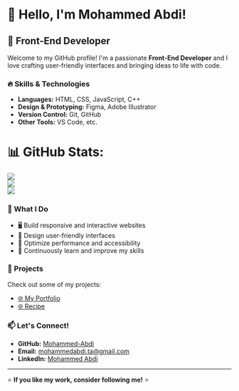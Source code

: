 # 👋 Hello, I'm Mohammed Abdi!

## 🚀 Front-End Developer

Welcome to my GitHub profile! I'm a passionate **Front-End Developer** and I love crafting user-friendly interfaces and bringing ideas to life with code.

### 🔥 Skills & Technologies
- **Languages:** HTML, CSS, JavaScript, C++
- **Design & Prototyping:** Figma, Adobe Illustrator
- **Version Control:** Git, GitHub
- **Other Tools:** VS Code, etc.

# 📊 GitHub Stats:
![](https://github-readme-stats.vercel.app/api?username=Mohammed-Abdi&theme=transparent&hide_border=true&include_all_commits=true&count_private=true)<br/>
![](https://nirzak-streak-stats.vercel.app/?user=Mohammed-Abdi&theme=transparent&hide_border=true)<br/>
![](https://github-readme-stats.vercel.app/api/top-langs/?username=Mohammed-Abdi&theme=transparent&hide_border=true&include_all_commits=true&count_private=true&layout=compact)


### 📌 What I Do
- 🖥️ Build responsive and interactive websites
- 🎨 Design user-friendly interfaces
- 🔧 Optimize performance and accessibility
- 🚀 Continuously learn and improve my skills

### 📂 Projects
Check out some of my projects:
- [🌐 My Portfolio](https://mohammed-abdi.vercel.app/)
- [🌐 Recipe](https://recipes-recipes.vercel.app/)

### 📫 Let's Connect!
- **GitHub:** [Mohammed-Abdi](https://github.com/mohammed-abdi)
- **Email:** mohammedabdi.ta@gmail.com
- **LinkedIn:** [Mohammed Abdi](https://www.linkedin.com/in/mohammed-abdi-641917202/)

---
⭐ **If you like my work, consider following me!** ⭐

